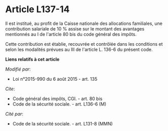 # Article L137-14

Il est institué, au profit de la Caisse nationale des allocations familiales, une contribution salariale de 10 % assise sur
le montant des avantages mentionnés au I de l'article 80 bis du code général des impôts. 

Cette contribution est établie, recouvrée et contrôlée dans les conditions et selon les modalités prévues au III de l'article
L. 136-6 du présent code.

**Liens relatifs à cet article**

_Modifié par_:

  - Loi n°2015-990 du 6 août 2015 - art. 135

_Cite_:

  - Code général des impôts, CGI. - art. 80 bis
  - Code de la sécurité sociale. - art. L136-6 (M)

_Cité par_:

  - Code de la sécurité sociale. - art. L131-8 (MMN)
